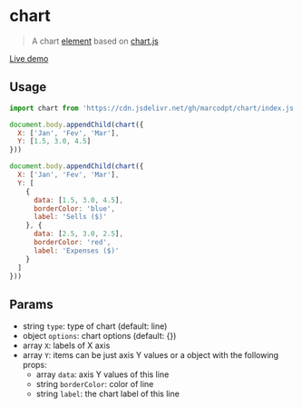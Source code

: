 # chart
> A chart [element](https://github.com/marcodpt/element/) based on
[chart.js](https://www.chartjs.org/)

[Live demo](https://marcodpt.github.io/element/?url=https%3A%2F%2Fcdn.jsdelivr.net%2Fgh%2Fmarcodpt%2Fchart%2Fsamples.js)

## Usage
```js
import chart from 'https://cdn.jsdelivr.net/gh/marcodpt/chart/index.js'

document.body.appendChild(chart({
  X: ['Jan', 'Fev', 'Mar'],
  Y: [1.5, 3.0, 4.5]
}))

document.body.appendChild(chart({
  X: ['Jan', 'Fev', 'Mar'],
  Y: [
    {
      data: [1.5, 3.0, 4.5],
      borderColor: 'blue',
      label: 'Sells ($)'
    }, {
      data: [2.5, 3.0, 2.5],
      borderColor: 'red',
      label: 'Expenses ($)'
    }
  ]
}))
```

## Params
 - string `type`: type of chart (default: line)
 - object `options`: chart options (default: {})
 - array `X`: labels of X axis
 - array `Y`: items can be just axis Y values or a object with the following
props:
   - array `data`: axis Y values of this line
   - string `borderColor`: color of line
   - string `label`: the chart label of this line
